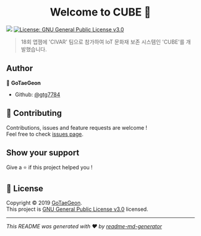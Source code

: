 <h1 align="center">Welcome to CUBE 👋</h1>
<p>
  <img src="https://img.shields.io/badge/version-0.1.0-blue.svg?cacheSeconds=2592000" />
  <a href="https://github.com/gtg7784/18th-Appjam/blob/master/LICENSE">
    <img alt="License: GNU General Public License v3.0" src="https://img.shields.io/badge/License-GNU General Public License v3.0-yellow.svg" target="_blank" />
  </a>
</p>

> 18회 앱잼에 &#39;CIVAR&#39; 팀으로 참가하여 IoT 문화재 보존 시스템인 &#39;CUBE&#39;를 개발했습니다.


## Author

👤 **GoTaeGeon**

* Github: [@gtg7784](https://github.com/gtg7784)

## 🤝 Contributing

Contributions, issues and feature requests are welcome !<br />Feel free to check [issues page](https://github.com/gtg7784/18th-Appjam/issues).

## Show your support

Give a ⭐️ if this project helped you !

## 📝 License

Copyright © 2019 [GoTaeGeon](https://github.com/gtg7784).<br />
This project is [GNU General Public License v3.0](https://github.com/gtg7784/18th-Appjam/blob/master/Dashboard/LICENSE) licensed.

***
_This README was generated with ❤️ by [readme-md-generator](https://github.com/kefranabg/readme-md-generator)_
